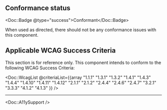 ## Conformance status

<Doc::Badge @type="success">Conformant</Doc::Badge>

When used as directed, there should not be any conformance issues with this component.

## Applicable WCAG Success Criteria

This section is for reference only. This component intends to conform to the following WCAG Success Criteria:

<Doc::WcagList @criteriaList={{array "1.1.1" "1.3.1" "1.3.2" "1.4.1" "1.4.3" "1.4.4" "1.4.10" "1.4.11" "1.4.12" "2.1.1" "2.1.2" "2.4.4" "2.4.6" "2.4.7" "3.2.1" "3.3.3" "4.1.2" "4.1.3" }} />

---
<Doc::A11ySupport />
